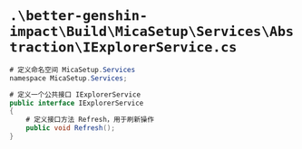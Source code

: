 # `.\better-genshin-impact\Build\MicaSetup\Services\Abstraction\IExplorerService.cs`

```cs
# 定义命名空间 MicaSetup.Services
﻿namespace MicaSetup.Services;

# 定义一个公共接口 IExplorerService
public interface IExplorerService
{
    # 定义接口方法 Refresh，用于刷新操作
    public void Refresh();
}
```
